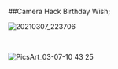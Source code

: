 ##Camera Hack Birthday Wish;


![20210307_223706](https://user-images.githubusercontent.com/57522482/110247571-1b50c700-7f97-11eb-8c3d-a37e114153fa.jpg)

<br>

![PicsArt_03-07-10 43 25](https://user-images.githubusercontent.com/57522482/110247544-f3616380-7f96-11eb-8e2a-9601c8367b8b.jpg)

